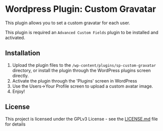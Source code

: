 # Wordpress Plugin: Custom Gravatar

This plugin allows you to set a custom gravatar for each user.

This plugin is required an `Advanced Custom Fields` plugin to be installed and activated.

## Installation

1. Upload the plugin files to the `/wp-content/plugins/sp-custom-gravatar` directory, or install the plugin through the WordPress plugins screen directly.
2. Activate the plugin through the 'Plugins' screen in WordPress
3. Use the Users->Your Profile screen to upload a custom avatar image.
4. Enjoy!

## License

This project is licensed under the GPLv3 License - see the [LICENSE.md](LICENSE.md) file for details
